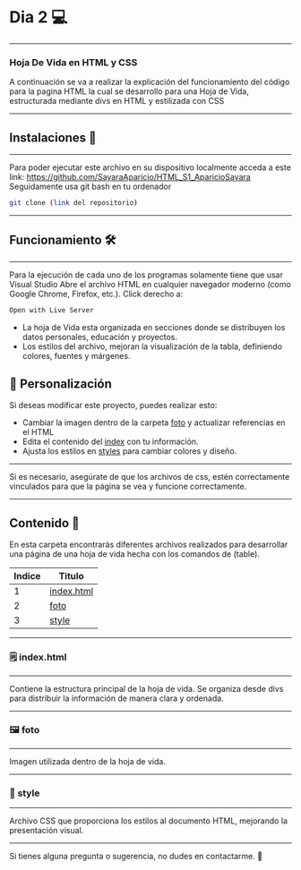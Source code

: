 # Dia 2 💻
---
### Hoja De Vida en HTML y CSS
A continuación se va a realizar la explicación del funcionamiento del código para la pagina HTML la cual se desarrollo para una Hoja de Vida, estructurada mediante divs en HTML y estilizada con CSS

--- 
## Instalaciones 🔩
---
Para poder ejecutar este archivo en su dispositivo localmente acceda a este link: https://github.com/SayaraAparicio/HTML_S1_AparicioSayara
Seguidamente usa git bash en tu ordenador

```bash
git clone (link del repositorio)
```

---
## Funcionamiento 🛠️ 

---
Para la ejecución de cada uno de los programas solamente tiene que usar Visual Studio
Abre el archivo HTML en cualquier navegador moderno (como Google Chrome, Firefox, etc.).
Click derecho a: 

```sh
Open with Live Server
```

- La hoja de Vida esta organizada en secciones donde se distribuyen los datos personales, educación y proyectos.
- Los estilos del archivo, mejoran la visualización de la tabla, definiendo colores, fuentes y márgenes.

## 🌟 Personalización
Si deseas modificar este proyecto, puedes realizar esto:

- Cambiar la imagen dentro de la carpeta [foto](foto/foto.png) y actualizar referencias en el HTML
- Edita el contenido del [index](index.html) con tu información.
- Ajusta los estilos en [styles](style) para cambiar colores y diseño.

---

Si es necesario, asegúrate de que los archivos de css, estén correctamente vinculados para que la página se vea y funcione correctamente.

---

## Contenido 📖
En esta carpeta encontrarás diferentes archivos realizados para desarrollar una página de una hoja de vida hecha con los comandos de (table).

| Indice | Titulo  |
|--|--|
| 1 | [index.html](index.html) |
| 2 | [foto](foto) |
| 3 | [style](style) |

---
### 🗒️ index.html
---
Contiene la estructura principal de la hoja de vida. Se organiza desde divs para distribuir la información de manera clara y ordenada.

---

### 🖼️ foto
---
Imagen utilizada dentro de la hoja de vida.

---
### 🎨 style
---
Archivo CSS que proporciona los estilos al documento HTML, mejorando la presentación visual.

---
Si tienes alguna pregunta o sugerencia, no dudes en contactarme. 🚀
